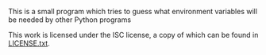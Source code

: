 This is a small program which tries to guess what environment variables will be needed by other Python programs

This work is licensed under the ISC license, a copy of which can be found in [LICENSE.txt](LICENSE.txt).
